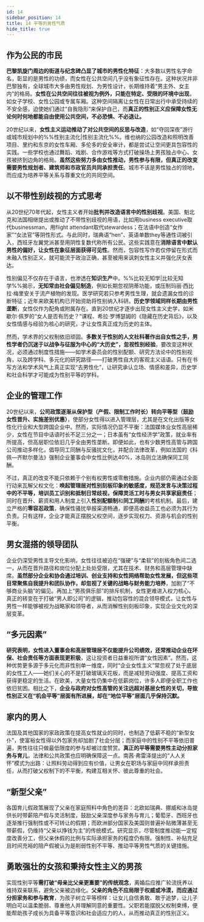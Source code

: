 ```yaml
---
id: 14
sidebar_position: 14
title: 14 平等的男性气质
hide_title: true
---
```


## 作为公民的市民

**巴黎凯旋门周边的街道与纪念碑凸显了城市的男性化特征**：大多数以男性名字命名，彰显的是男性的功绩，而女性在公共空间几乎没有象征性存在。这种状况并非巴黎独有，全球城市大多由男性规划、为男性设计，长期维持着“男主外、女主内”的格局。**女性在公共空间往往被视为例外，只能在特定、受限的环境中出现**，如女子学校、女性公园或专属车厢。这种空间隔离让女性在日常出行中承受持续的不安全感，迫使她们通过“自我隐形”来保护自己，而**真正的性别正义应保障女性无论何时何地都能自由使用公共空间，不必恐惧、不必退让。**

20世纪以来，**女性主义运动推动了对公共空间的反思与改造**，如“夺回深夜”游行或城市规划中的%%性别主流化|性别主流化%%。维也纳的公园改造和照明改善项目、里约和东京的女性车厢、多伦多的安全审计，都是尝试让空间更具包容性的实践。一些学校也通过舞蹈、戏剧、合作游戏等方式打破操场上男孩独占中心、女孩被挤到边角的格局。**虽然这些努力多由女性推动，男性参与有限，但真正的改变需要男性规划者、建筑师和市政官员共同承担责任**。城市不该是男性独占的领地，而应成为培养平等关系与尊重文化的共同空间。

## 以不带性别歧视的方式思考

从20世纪70年代起，女性主义者开始**批判并改造语言中的性别歧视**。美国、魁北克和法国相继提出或推动了不带性别歧视的用语，比如用business executive取代businessman，用flight attendant取代stewardess；在法语中创造“女作家”“女法官”等阴性形式。与此同时，瑞典语“hen”、英语单数they等通性词被引入，西班牙左翼党派甚至用阴性复数代称所有公民。这些实践意在**消除语言中默认男性的偏好，让女性在象征层面获得可见性**。然而，包容性写作若仅停留在形式而未融入性别正义，就可能流于政治正确，甚至被用来讽刺女性主义并强化厌女表达。

性别偏见不仅存在于语言，也渗透在**知识生产**中。%%比较无知学|比较无知学%%揭示，**无知常由社会偏见制造**，例如长期忽视阴蒂功能，或压制玛丽·西比拉·梅里安关于流产植物的发现。医学研究若只参考男性生理，就会遗漏女性的诊断特征；近年来欧美机构已开始资助将性别纳入科研。**历史学领域同样长期由男性垄断**，女性仅作为配角或附属存在。直到20世纪才逐步出现女性主义史学，如米歇尔·佩罗的“女人是否有历史？”课程、希拉·罗博瑟姆的《隐藏在历史背后》，以及女性情感与经验为核心的研究，才让女性真正成为历史的主体。

然而，学术界的父权制依旧顽固。**多数关于性别的人文社科著作出自女性之手，男性学者仍沉迷于以战争与征服为中心的“大历史”，忽视性别经验**。要改变这种状况，必须通过制度性措施——如学术委员会的性别配额、研究方法论中的性别视角，以及跨学科、多元化的研究路径——打破男性自大的客观主义话语。只有在书写方法和学术风气上真正实现“去男性化”，让研究承认立场、情感和差异，历史学和社会科学才可能成为性别平等的学科。

## 企业的管理工作

20世纪以来，**公司政策逐渐从保护型（产假、限制工作时长）转向平等型（鼓励女性晋升、实施差别优惠）**，使部分女性得以进入管理层，尤其是在文化出版等女性化行业和大型跨国企业中。然而，实际情况仍显不平衡：法国媒体业女性高层稀少，女性在节目中话语时长不足三分之一；日本虽有“女性经济学”政策，就业率有所提高，但高层职位依旧几乎全由男性垄断。即便如此，也有少数男性高管与跨国公司推动多样化，倡导同工同酬与反骚扰文化，并配合法律改革，例如法国的《科佩—齐默尔曼法》强制企业董事会中女性比例达40%，冰岛则立法确保同工同酬。

不过，真正的改变不能只依赖于个别有权男性或零散措施。企业内部仍需通过全面行动来瓦解父权文化：**唤起管理层对性别刻板印象的敏感度，规范发言与决策过程中的不平等，培训员工识别和抵制日常歧视，保障灵活工时与男女共享家庭责任**；同时在晋升、薪资和用人制度上引入**性别配额制**和**同工同酬**的考核机制。最后，建立严格的**零容忍政策**，确保性骚扰举报渠道畅通，即便高收益员工也必须为其行为负责。只有这样，企业才能真正摆脱父权空间，逐步实现权力、资源与机会的性别平衡。

## 男女混搭的领导团队

企业仍深受男性主导文化影响，女性往往被迫在“强硬”与“柔软”的刻板角色间二选一，从而在晋升路径和岗位分配上处处受限，尤其在技术、财务和高层管理中缺席。**虽然部分企业和协会通过培训、创业支持和女性网络帮助女性发展，但这些项目常聚焦自我提升和团队协作，却忽视了关键的战略与财务能力培养**，加剧了“不够商业头脑”的偏见。再加上“男孩俱乐部”的排斥机制，女性更难进入权力核心。真正的转变在于打破“男人即公司”的逻辑，推动包容性的混合领导模式，让女性与男性一样能够被视为战略家和领导者，从而消解性别刻板印象，实现企业文化的深层变革。

## “多元因素”

**研究表明，女性进入董事会和高层管理层不仅能提升公司绩效，还常推动企业在环保、社会责任等方面表现更积极**，这让投资者日益重视所谓“女性因素”。然而，这种优势更多源于多元化而非性别单一维度，同时“企业女性主义”常忽视了处于底层的女性工人——她们关心的不是打破玻璃天花板，而是减轻劳动强度、提高工资和获得更稳定的生活。在欧美，大量女性仍集中在低薪岗位，许多人即便全职工作也依旧贫困。相比之下，**企业与政府对女性高管的关注远超对基层女性的关切，导致性别正义在“机会平等”层面有所进展，却在“地位平等”层面几乎保持沉默。**

## 家内的男人

法国及其他国家的家政政策在提高女性就业的同时，也制造了低薪不稳的“新型女仆”，使富裕女性得以外包家务却加剧了社会分层；而家庭中的性别不平等依旧普遍，男性往往只做最低限度的参与却被过度赞赏。**真正的平等需要男性主动分担家务与育儿**，法律和公共政策也应明确保障这一点。南茜·弗雷泽提出的“人人关怀”模式为出路：让照料劳动得到应有价值，让男女在职场与家庭中同样承担责任，从而打破父权制下的不平衡，构建互相关怀、彼此尊重的社会。

## “新型父亲”

各国育儿假政策展现了父亲在家庭照料中角色的差异：北欧如瑞典、挪威和冰岛提供长时带薪陪产假与灵活制度，鼓励父亲深度参与家务与育儿；葡萄牙、西班牙也逐渐推行强制性或不可转让的假期；而欧洲部分国家及美国则普遍补贴微薄甚至无带薪假，仍维持“父亲以挣钱为主”的传统模式。研究显示，尽管制度推动能一定程度改善分工，但父亲休假的比例与实际承担家务的程度仍有限。强制性、补贴充足且时间充裕的陪产假被认为是削弱性别不平等、推动平等男性气质的关键措施。

## 勇敢强壮的女孩和秉持女性主义的男孩

实现性别平等**需打破“母亲比父亲更重要”的传统观念**，离婚后应推广轮流抚养以维持双亲联系，避免父亲被边缘化。**父亲的角色不应局限于权威或冷漠，而应通过分担家务和参与教育**，为孩子树立平等榜样：让女儿自信勇敢、敢于追梦，让儿子明白可以温柔脆弱、尊重他人并理解同意的重要性。父职若能摆脱父权制束缚，便能帮助孩子成长为具备平等意识和社会适应力的人，从而推动真正的性别正义。

